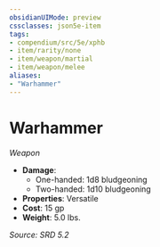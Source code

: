 ```yaml
---
obsidianUIMode: preview
cssclasses: json5e-item
tags:
- compendium/src/5e/xphb
- item/rarity/none
- item/weapon/martial
- item/weapon/melee
aliases: 
- "Warhammer"
---
```

# Warhammer
*Weapon*  

- **Damage**:
  - One-handed: 1d8 bludgeoning
  - Two-handed: 1d10 bludgeoning
- **Properties**: Versatile
- **Cost**: 15 gp
- **Weight**: 5.0 lbs.

*Source: SRD 5.2*